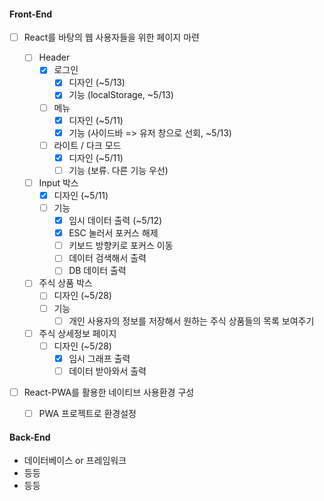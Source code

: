 #### Front-End

- [ ] React를 바탕의 웹 사용자들을 위한 페이지 마련

  - [ ] Header
    - [x] 로그인
      - [x] 디자인 (~5/13)
      - [x] 기능 (localStorage, ~5/13)
    - [ ] 메뉴
      - [x] 디자인 (~5/11)
      - [x] 기능 (사이드바 => 유저 창으로 선회, ~5/13)
    - [ ] 라이트 / 다크 모드
      - [x] 디자인 (~5/11)
      - [ ] 기능 (보류. 다른 기능 우선)
  - [ ] Input 박스
    - [x] 디자인 (~5/11)
    - [ ] 기능
      - [x] 임시 데이터 출력 (~5/12)
      - [x] ESC 눌러서 포커스 해제
      - [ ] 키보드 방향키로 포커스 이동
      - [ ] 데이터 검색해서 출력
      - [ ] DB 데이터 출력
  - [ ] 주식 상품 박스
    - [ ] 디자인 (~5/28)
    - [ ] 기능
      - [ ] 개인 사용자의 정보를 저장해서 원하는 주식 상품들의 목록 보여주기
  - [ ] 주식 상세정보 페이지
    - [ ] 디자인 (~5/28)
      - [x] 임시 그래프 출력
      - [ ] 데이터 받아와서 출력

- [ ] React-PWA를 활용한 네이티브 사용환경 구성
  - [ ] PWA 프로젝트로 환경설정

#### Back-End

- 데이터베이스 or 프레임워크
- 등등
- 등등

